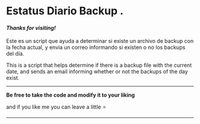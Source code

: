 # Estatus Diario Backup .

#### _Thanks for visiting!_

Este es un script que ayuda a determinar si existe un archivo de backup con la fecha actual, y envía un correo informando si existen o no los backups del día.

This is a script that helps determine if there is a backup file with the current date, and sends an email informing whether or not the backups of the day exist.

---

**Be free to take the code and modify it to your liking**

and if you like me you can leave a little ⭐️

---

